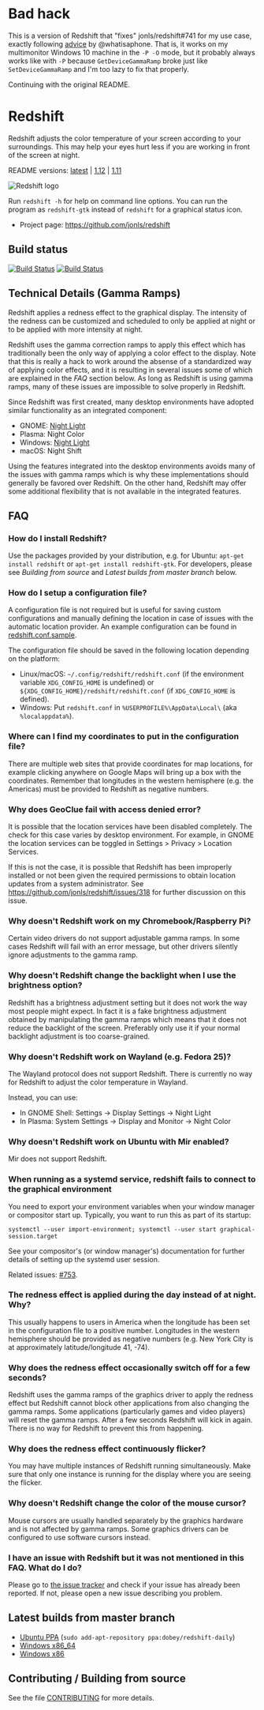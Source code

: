 Bad hack
========

This is a version of Redshift that "fixes" jonls/redshift#741 for my
use case, exactly following
[advice](https://github.com/jonls/redshift/issues/741#issuecomment-731905416)
by @whatisaphone. That is, it works on my multimonitor Windows 10
machine in the `-P -O` mode, but it probably always works like with
`-P` because `GetDeviceGammaRamp` broke just like `SetDeviceGammaRamp`
and I'm too lazy to fix that properly.

Continuing with the original README.

Redshift
========

Redshift adjusts the color temperature of your screen according to
your surroundings. This may help your eyes hurt less if you are
working in front of the screen at night.

README versions: [latest](https://github.com/jonls/redshift/blob/master/README.md) | [1.12](https://github.com/jonls/redshift/blob/v1.12/README.md) | [1.11](https://github.com/jonls/redshift/blob/v1.11/README.md)

![Redshift logo](http://jonls.dk/assets/redshift-icon-256.png)

Run `redshift -h` for help on command line options. You can run the program
as `redshift-gtk` instead of `redshift` for a graphical status icon.

* Project page: https://github.com/jonls/redshift

Build status
------------

[![Build Status](https://travis-ci.org/jonls/redshift.svg?branch=master)](https://travis-ci.org/jonls/redshift)
[![Build Status](https://ci.appveyor.com/api/projects/status/github/jonls/redshift?branch=master&svg=true)](https://ci.appveyor.com/project/jonls/redshift)

Technical Details (Gamma Ramps)
-------------------------------

Redshift applies a redness effect to the graphical display. The intensity of the redness can be customized and
scheduled to only be applied at night or to be applied with more intensity at night.

Redshift uses the gamma correction ramps to apply this effect which has traditionally been the only
way of applying a color effect to the display. Note that this is really a hack to work around the absense of a
standardized way of applying color effects, and it is resulting in several issues some of which are explained in
the _FAQ_ section below. As long as Redshift is using gamma ramps, many of these issues are impossible to solve properly
in Redshift.

Since Redshift was first created, many desktop environments have adopted similar functionality as an integrated
component:

- GNOME: [Night Light](https://www.gnome.org/news/2017/03/gnome-3-24-released/attachment/night-light/)
- Plasma: Night Color
- Windows: [Night Light](https://support.microsoft.com/en-us/help/4027563/windows-10-set-your-display-for-night-time)
- macOS: Night Shift

Using the features integrated into the desktop environments avoids many of the issues with gamma ramps which is why
these implementations should generally be favored over Redshift. On the other hand, Redshift may offer some additional
flexibility that is not available in the integrated features.

FAQ
---

### How do I install Redshift?

Use the packages provided by your distribution, e.g. for Ubuntu:
`apt-get install redshift` or `apt-get install redshift-gtk`. For developers,
please see _Building from source_ and _Latest builds from master branch_ below.

### How do I setup a configuration file?

A configuration file is not required but is useful for saving custom
configurations and manually defining the location in case of issues with the
automatic location provider. An example configuration can be found in
[redshift.conf.sample](redshift.conf.sample).

The configuration file should be saved in the following location depending on
the platform:

- Linux/macOS: `~/.config/redshift/redshift.conf` (if the environment variable `XDG_CONFIG_HOME` is undefined) or `${XDG_CONFIG_HOME}/redshift/redshift.conf` (if `XDG_CONFIG_HOME` is defined).
- Windows: Put `redshift.conf` in `%USERPROFILE%\AppData\Local\`
    (aka `%localappdata%`).

### Where can I find my coordinates to put in the configuration file?

There are multiple web sites that provide coordinates for map locations, for
example clicking anywhere on Google Maps will bring up a box with the
coordinates. Remember that longitudes in the western hemisphere (e.g. the
Americas) must be provided to Redshift as negative numbers.

### Why does GeoClue fail with access denied error?

It is possible that the location services have been disabled completely. The
check for this case varies by desktop environment. For example, in GNOME the
location services can be toggled in Settings > Privacy > Location Services.

If this is not the case, it is possible that Redshift has been improperly
installed or not been given the required permissions to obtain location
updates from a system administrator. See
https://github.com/jonls/redshift/issues/318 for further discussion on this
issue.

### Why doesn't Redshift work on my Chromebook/Raspberry Pi?

Certain video drivers do not support adjustable gamma ramps. In some cases
Redshift will fail with an error message, but other drivers silently ignore
adjustments to the gamma ramp.

### Why doesn't Redshift change the backlight when I use the brightness option?

Redshift has a brightness adjustment setting but it does not work the way most
people might expect. In fact it is a fake brightness adjustment obtained by
manipulating the gamma ramps which means that it does not reduce the backlight
of the screen. Preferably only use it if your normal backlight adjustment is
too coarse-grained.

### Why doesn't Redshift work on Wayland (e.g. Fedora 25)?

The Wayland protocol does not support Redshift. There is currently no way for
Redshift to adjust the color temperature in Wayland.

Instead, you can use:

- In GNOME Shell: Settings → Display Settings → Night Light
- In Plasma: System Settings → Display and Monitor → Night Color

### Why doesn't Redshift work on Ubuntu with Mir enabled?

Mir does not support Redshift.

### When running as a systemd service, redshift fails to connect to the graphical environment

You need to export your environment variables when your window manager or
compositor start up. Typically, you want to run this as part of its startup:

    systemctl --user import-environment; systemctl --user start graphical-session.target

See your compositor's (or window manager's) documentation for further details
of setting up the systemd user session.

Related issues: [#753](https://github.com/jonls/redshift/pull/753).

### The redness effect is applied during the day instead of at night. Why?

This usually happens to users in America when the longitude has been set in the
configuration file to a positive number. Longitudes in the western hemisphere
should be provided as negative numbers (e.g. New York City is at approximately
latitude/longitude 41, -74).

### Why does the redness effect occasionally switch off for a few seconds?

Redshift uses the gamma ramps of the graphics driver to apply the redness
effect but Redshift cannot block other applications from also changing the
gamma ramps. Some applications (particularly games and video players) will
reset the gamma ramps. After a few seconds Redshift will kick in again. There
is no way for Redshift to prevent this from happening.

### Why does the redness effect continuously flicker?

You may have multiple instances of Redshift running simultaneously. Make sure
that only one instance is running for the display where you are seeing the
flicker.

### Why doesn't Redshift change the color of the mouse cursor?

Mouse cursors are usually handled separately by the graphics hardware and is
not affected by gamma ramps. Some graphics drivers can be configured to use
software cursors instead.

### I have an issue with Redshift but it was not mentioned in this FAQ. What do I do?

Please go to [the issue tracker](https://github.com/jonls/redshift/issues) and
check if your issue has already been reported. If not, please open a new issue
describing you problem.

Latest builds from master branch
--------------------------------

- [Ubuntu PPA](https://launchpad.net/~dobey/+archive/ubuntu/redshift-daily/+packages) (`sudo add-apt-repository ppa:dobey/redshift-daily`)
- [Windows x86_64](https://ci.appveyor.com/api/projects/jonls/redshift/artifacts/redshift-windows-x86_64.zip?branch=master&job=Environment%3A+arch%3Dx86_64&pr=false)
- [Windows x86](https://ci.appveyor.com/api/projects/jonls/redshift/artifacts/redshift-windows-i686.zip?branch=master&job=Environment%3A+arch%3Di686&pr=false)

Contributing / Building from source
-----------------------------------

See the file [CONTRIBUTING](CONTRIBUTING.md) for more details.
